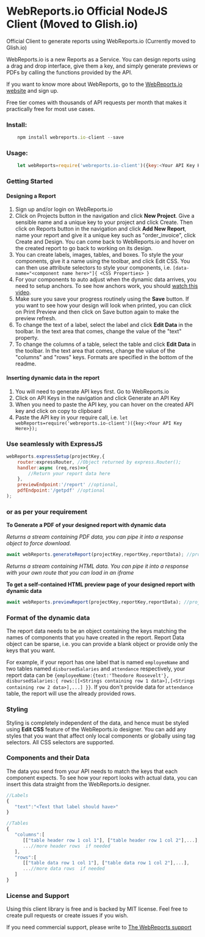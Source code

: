 # WebReports.io Official NodeJS Client (Moved to Glish.io)
Official Client to generate reports using WebReports.io (Currently moved to Glish.io)


WebReports.io is a new Reports as a Service. You can design reports using a drag and drop interface, give them a key, and simply generate previews or PDFs by calling the functions provided by the API.

If you want to know more about WebReports, go to the [WebReports.io website](https://webreports.io) and sign up.

Free tier comes with thousands of API requests per month that makes it practically free for most use cases.


### Install:

```javascript
	npm install webreports.io-client --save
```

### Usage:

```javascript
	let webReports=require('webreports.io-client')({key:<Your API Key Here>});
```

### Getting Started

#### Designing a Report

1. Sign up and/or login on WebReports.io
2. Click on Projects button in the navigation and click **New Project**. Give a sensible name and a unique key to your project and click Create. Then click on Reports button in the navigation and click **Add New Report**, name your report and give it a unique key such as "order_invoice", click Create and Design. You can come back to WebReports.io and hover on the created report to go back to working on its design.
3. You can create labels, images, tables, and boxes. To style the your components, give it a name using the toolbar, and click Edit CSS. You can then use attribute selectors to style your components, i.e. `[data-name="<component name here>"]{ <CSS Properties> }`
4. For your components to auto adjust when the dynamic data arrives, you need to setup anchors. To see how anchors work, you should [watch this video](https://webreports.io/how-to-design).
5. Make sure you save your progress routinely using the **Save** button. If you want to see how your design will look when printed, you can click on Print Preview and then click on Save button again to make the preview refresh.
6. To change the text of a label, select the label and click **Edit Data** in the toolbar. In the text area that comes, change the value of the "text" property.
7. To change the columns of a table, select the table and click **Edit Data** in the toolbar. In the text area that comes, change the value of the "columns" and "rows" keys. Formats are specified in the bottom of the readme.

#### Inserting dynamic data in the report

1. You will need to generate API keys first. Go to WebReports.io
2. Click on API Keys in the navigation and click Generate an API Key
3. When you need to paste the API key, you can hover on the created API key and click on copy to clipboard
4. Paste the API key in your require call, i.e. `let webReports=require('webreports.io-client')({key:<Your API Key Here>});`



### Use seamlessly with ExpressJS


```javascript
webReports.expressSetup(projectKey,{
    router:expressRouter, //Object returned by express.Router();
    handler:async (req,res)=>{
        //Return your report data here
    },
    previewEndpoint:'/report' //optional,
    pdfEndpoint:'/getpdf' //optional
);
```


### or as per your requirement

**To Generate a PDF of your designed report with dynamic data**

*Returns a stream containing PDF data, you can pipe it into a response object to force download.*

```javascript
await webReports.generateReport(projectKey,reportKey,reportData); //projectKey is the key identifying your project, and reportKey is the key you name using the designer
```

*Returns a stream containing HTML data. You can pipe it into a response with your own route that you can load in an iframe*

**To get a self-contained HTML preview page of your designed report with dynamic data**

```javascript
await webReports.previewReport(projectKey,reportKey,reportData); //projectKey is the key identifying your project, and reportKey is the key you name using the designer
```

### Format of the dynamic data

The report data needs to be an object containing the keys matching the names of components that you have created in the report. Report Data object can be sparse, i.e. you can provide a blank object or provide only the keys that you want.

For example, if your report has one label that is named `employeeName` and two tables named `disbursedSalaries` and `attendance` respectively, your report data can be `{employeeName:{text:'Theodore Roosevelt'}, disbursedSalaries:{ rows:[[<Strings containing row 1 data>],[<Strings containing row 2 data>],...] }}`. If you don't provide data for `attendance` table, the report will use the already provided rows.

### Styling
Styling is completely independent of the data, and hence must be styled using **Edit CSS** feature of the WebReports.io designer. You can add any styles that you want that affect only local components or globally using tag selectors. All CSS selectors are supported.


### Components and their Data

The data you send from your API needs to match the keys that each component expects. To see how your report looks with actual data, you can insert this data straight from the WebReports.io designer.

```javascript
//Labels
{
   "text":"<Text that label should have>"
}

//Tables
{
   "columns":[
      [["table header row 1 col 1"], ["table header row 1 col 2"],...],
      ...//more header rows  if needed
   ],
   "rows":[
      [["table data row 1 col 1"], ["table data row 1 col 2"],...],
      ...//more data rows  if needed
   ]
}
```

### License and Support

Using this client library is free and is backed by MIT license. Feel free to create pull requests or create issues if you wish.

If you need commercial support, please write to [The WebReports support](support@bysness.com)

